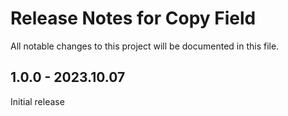 # Release Notes for Copy Field

All notable changes to this project will be documented in this file.

## 1.0.0 - 2023.10.07
Initial release

